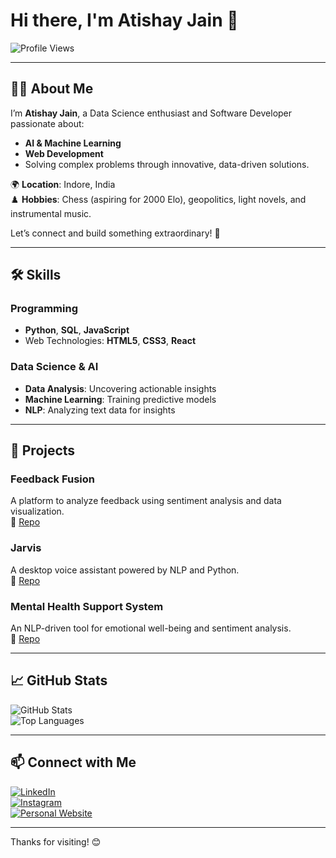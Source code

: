 # Hi there, I'm Atishay Jain 👋  
![Profile Views](https://komarev.com/ghpvc/?username=atishaydeveloper&color=blue)

---

## 👨‍💻 About Me  
I’m **Atishay Jain**, a Data Science enthusiast and Software Developer passionate about:  
- **AI & Machine Learning**  
- **Web Development**  
- Solving complex problems through innovative, data-driven solutions.  

🌍 **Location**: Indore, India  
♟️ **Hobbies**: Chess (aspiring for 2000 Elo), geopolitics, light novels, and instrumental music.  

Let’s connect and build something extraordinary! 🌟  

---

## 🛠 Skills  

### Programming  
- **Python**, **SQL**, **JavaScript**  
- Web Technologies: **HTML5**, **CSS3**, **React**  

### Data Science & AI  
- **Data Analysis**: Uncovering actionable insights  
- **Machine Learning**: Training predictive models  
- **NLP**: Analyzing text data for insights  

---

## 📂 Projects  

### **Feedback Fusion**  
A platform to analyze feedback using sentiment analysis and data visualization.  
🔗 [Repo](https://github.com/atishaydeveloper/Feedback-Fusion)  

### **Jarvis**  
A desktop voice assistant powered by NLP and Python.  
🔗 [Repo](https://github.com/atishaydeveloper/Project_Jarvis)  

### **Mental Health Support System**  
An NLP-driven tool for emotional well-being and sentiment analysis.  
🔗 [Repo](https://github.com/atishaydeveloper/Mental_health_support_system)  

---

## 📈 GitHub Stats  

![GitHub Stats](https://github-readme-stats.vercel.app/api?username=atishaydeveloper&show_icons=true&theme=default)  
![Top Languages](https://github-readme-stats.vercel.app/api/top-langs/?username=atishaydeveloper&layout=compact&theme=default)  

---

## 📫 Connect with Me  

[![LinkedIn](https://img.shields.io/badge/LinkedIn-0077B5?style=for-the-badge&logo=linkedin&logoColor=white)](https://www.linkedin.com/in/atishay-jain07)  
[![Instagram](https://img.shields.io/badge/Instagram-1DA1F2?style=for-the-badge&logo=instagram&logoColor=white)](https://www.instagram.com/the_zealous_atishay/)  
[![Personal Website](https://img.shields.io/badge/Website-4285F4?style=for-the-badge&logo=google-chrome&logoColor=white)](https://atishayjain07.netlify.app/)  

---

Thanks for visiting! 😊  

